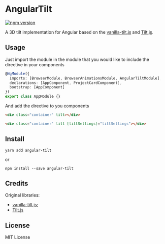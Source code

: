 # AngularTilt

[![npm version](https://badge.fury.io/js/angular-tilt.svg)](https://badge.fury.io/js/angular-tilt)

A 3D tilt implementation for Angular based on the [vanilla-tilt.js](https://github.com/micku7zu/vanilla-tilt.js) and [Tilt.js](https://github.com/gijsroge/tilt.js).

## Usage

Just import the module in the module that you would like to include the directive in your components

```typescript
@NgModule({
  imports: [BrowserModule, BrowserAnimationsModule, AngularTiltModule],
  declarations: [AppComponent, ProjectCardComponent],
  bootstrap: [AppComponent]
})
export class AppModule {}
```

And add the directive to you components

```html
<div class="container" tilt></div>
```

```html
<div class="container" tilt [tiltSettings]="tiltSettings"></div>
```

## Install

`yarn add angular-tilt`

or

`npm install --save angular-tilt`

## Credits

Original libraries:

- [vanilla-tilt.js](https://github.com/micku7zu/vanilla-tilt.js);
- [Tilt.js](https://github.com/gijsroge/tilt.js)

## License

MIT License

